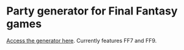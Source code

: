 # Party generator for Final Fantasy games

[Access the generator here](https://tukkek.github.io/ff-party/). Currently features FF7 and FF9.

